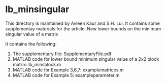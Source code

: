 # lb_minsingular


This directory is maintained by Avleen Kaur and S.H. Lui.
It contains some supplementay materials for the article:
New lower bounds on the minimum singular value of a matrix

It contains the following:
1. The supplementary file: SupplementaryFile.pdf
2. MATLAB code for lower bound minimum singular value of a 2x2 block matrix: lb_minsblock.m
3. MATLAB code for Example 3,6,7: examplematrices.m
4. MATLAB code for Example 5: exampleparameter.m
